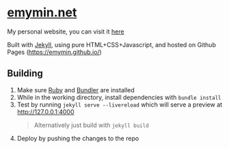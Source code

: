 # [emymin.net](https://emymin.net)
My personal website, you can visit it [here](https://emymin.net)

Built with [Jekyll](https://jekyllrb.com/), using pure HTML+CSS+Javascript, and hosted on Github Pages (https://emymin.github.io/)

## Building

1. Make sure [Ruby](https://www.ruby-lang.org) and [Bundler](https://bundler.io/) are installed
2. While in the working directory, install dependencies with ```bundle install```
3. Test by running ```jekyll serve --livereload``` which will serve a preview at http://127.0.0.1:4000
    > Alternatively just build with ```jekyll build```
4. Deploy by pushing the changes to the repo
